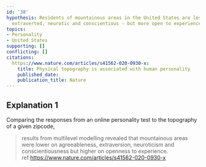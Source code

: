 ```yaml
---
id: '38'
hypothesis: Residents of mountainous areas in the United States are less agreeable,
  extraverted, neurotic and conscientious - but more open to experiences.
topics:
- Personality
- United States
supporting: []
conflicting: []
citations:
  https://www.nature.com/articles/s41562-020-0930-x:
    title: Physical topography is associated with human personality
    published_date: 
    publication_title: Nature
---
```

## Explanation 1

Comparing the responses from an online personality test to the topography of a given zipcode,

> results from multilevel modelling revealed that mountainous areas were lower on agreeableness, extraversion, neuroticism and conscientiousness but higher on openness to experience.
> ref:https://www.nature.com/articles/s41562-020-0930-x
